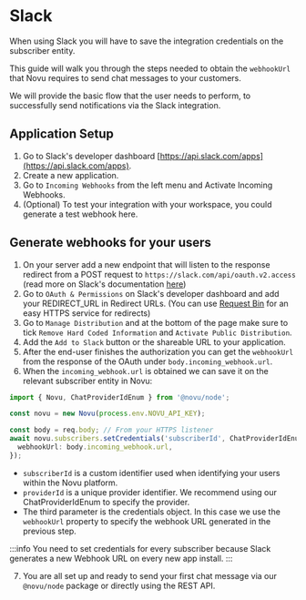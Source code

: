 # Slack

When using Slack you will have to save the integration credentials on the subscriber entity.

This guide will walk you through the steps needed to obtain the `webhookUrl` that Novu requires to send chat messages to your customers.

We will provide the basic flow that the user needs to perform, to successfully send notifications via the Slack integration.

## Application Setup

1. Go to Slack's developer dashboard [https://api.slack.com/apps](https://api.slack.com/apps).
2. Create a new application.
3. Go to `Incoming Webhooks` from the left menu and Activate Incoming Webhooks.
4. (Optional) To test your integration with your workspace, you could generate a test webhook here.

## Generate webhooks for your users

1. On your server add a new endpoint that will listen to the response redirect from a POST request to `https://slack.com/api/oauth.v2.access` (read more on Slack's documentation [here](https://api.slack.com/authentication/oauth-v2#asking))
2. Go to `OAuth & Permissions` on Slack's developer dashboard and add your REDIRECT_URL in Redirect URLs. (You can use [Request Bin](https://requestbin.com/) for an easy HTTPS service for redirects)
3. Go to `Manage Distribution` and at the bottom of the page make sure to tick `Remove Hard Coded Information` and `Activate Public Distribution`.
4. Add the `Add to Slack` button or the shareable URL to your application.
5. After the end-user finishes the authorization you can get the `webhookUrl` from the response of the OAuth under `body.incoming_webhook.url`.
6. When the `incoming_webhook.url` is obtained we can save it on the relevant subscriber entity in Novu:

```typescript
import { Novu, ChatProviderIdEnum } from '@novu/node';

const novu = new Novu(process.env.NOVU_API_KEY);

const body = req.body; // From your HTTPS listener
await novu.subscribers.setCredentials('subscriberId', ChatProviderIdEnum.Slack, {
  webhookUrl: body.incoming_webhook.url,
});
```

- `subscriberId` is a custom identifier used when identifying your users within the Novu platform.
- `providerId` is a unique provider identifier. We recommend using our ChatProviderIdEnum to specify the provider.
- The third parameter is the credentials object. In this case we use the `webhookUrl` property to specify the webhook URL generated in the previous step.

:::info
You need to set credentials for every subscriber because Slack generates a new Webhook URL on every new app install.
:::

<!-- markdownlint-disable MD029 -->

7. You are all set up and ready to send your first chat message via our `@novu/node` package or directly using the REST API.
<!-- markdownlint-enable MD029 -->
